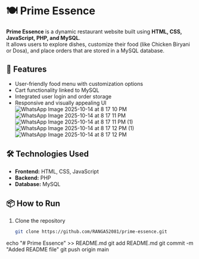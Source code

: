 # 🍽️ Prime Essence

**Prime Essence** is a dynamic restaurant website built using **HTML, CSS, JavaScript, PHP, and MySQL**.  
It allows users to explore dishes, customize their food (like Chicken Biryani or Dosa), and place orders that are stored in a MySQL database.

## 🌟 Features
- User-friendly food menu with customization options  
- Cart functionality linked to MySQL  
- Integrated user login and order storage  
- Responsive and visually appealing UI
![WhatsApp Image 2025-10-14 at 8 17 10 PM](https://github.com/user-attachments/assets/105f55ad-db9f-4251-b75f-60c7003fe564)
![WhatsApp Image 2025-10-14 at 8 17 11 PM](https://github.com/user-attachments/assets/c8e8f0f2-74e0-48c5-9088-66f6e45a0718)
![WhatsApp Image 2025-10-14 at 8 17 11 PM (1)](https://github.com/user-attachments/assets/427910ee-8f3c-4d0b-9115-cff5e43ba8b2)
![WhatsApp Image 2025-10-14 at 8 17 12 PM (1)](https://github.com/user-attachments/assets/4b4f096c-f29a-492f-8775-aa32986308e3)
![WhatsApp Image 2025-10-14 at 8 17 12 PM](https://github.com/user-attachments/assets/2af95327-3a05-4cbd-b3e8-c42b1de5d8a6)



## 🛠️ Technologies Used
- **Frontend:** HTML, CSS, JavaScript  
- **Backend:** PHP  
- **Database:** MySQL  

## 📦 How to Run
1. Clone the repository  
   ```bash
   git clone https://github.com/RANGA52081/prime-essence.git
echo "# Prime Essence" >> README.md
git add README.md
git commit -m "Added README file"
git push origin main
